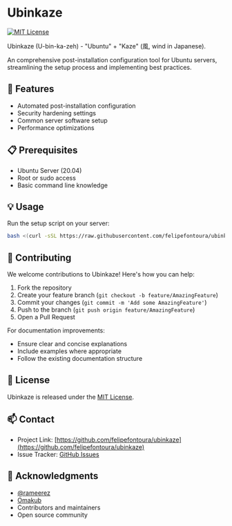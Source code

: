 # Ubinkaze

[![MIT License](https://img.shields.io/badge/License-MIT-green.svg)](https://opensource.org/licenses/MIT)

Ubinkaze (U-bin-ka-zeh) - "Ubuntu" + "Kaze" (風, wind in Japanese).

An comprehensive post-installation configuration tool for Ubuntu servers, streamlining the setup process and implementing best practices.

## 🚀 Features

- Automated post-installation configuration
- Security hardening settings
- Common server software setup
- Performance optimizations

## 📋 Prerequisites

- Ubuntu Server (20.04)
- Root or sudo access
- Basic command line knowledge

## 💡 Usage

Run the setup script on your server:

```bash
bash <(curl -sSL https://raw.githubusercontent.com/felipefontoura/ubinkaze/main/boot.sh)
```

## 🤝 Contributing

We welcome contributions to Ubinkaze! Here's how you can help:

1. Fork the repository
2. Create your feature branch (`git checkout -b feature/AmazingFeature`)
3. Commit your changes (`git commit -m 'Add some AmazingFeature'`)
4. Push to the branch (`git push origin feature/AmazingFeature`)
5. Open a Pull Request

For documentation improvements:

- Ensure clear and concise explanations
- Include examples where appropriate
- Follow the existing documentation structure

## 📝 License

Ubinkaze is released under the [MIT License](https://opensource.org/licenses/MIT).

## 📫 Contact

- Project Link: [https://github.com/felipefontoura/ubinkaze](https://github.com/felipefontoura/ubinkaze)
- Issue Tracker: [GitHub Issues](https://github.com/felipefontoura/ubinkaze/issues)

## 🙏 Acknowledgments

- [@rameerez](https://github.com/rameerez)
- [Omakub](https://omakub.org/)
- Contributors and maintainers
- Open source community
